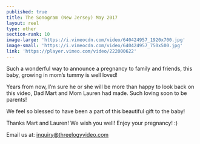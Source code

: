 ```yaml
---
published: true
title: The Sonogram (New Jersey) May 2017
layout: reel
type: other
section-rank: 10
image-large: 'https://i.vimeocdn.com/video/640424957_1920x700.jpg'
image-small: 'https://i.vimeocdn.com/video/640424957_750x500.jpg'
link: 'https://player.vimeo.com/video/222000622'
---
```

Such a wonderful way to announce a pregnancy to family and friends, this baby, growing in mom’s tummy is well loved!

Years from now, I’m sure he or she will be more than happy to look back on this video, Dad Mart and Mom Lauren had made. Such loving soon to be parents!

We feel so blessed to have been a part of this beautiful gift to the baby!

Thanks Mart and Lauren! We wish you well! Enjoy your pregnancy! :) 

Email us at: inquiry@threelogyvideo.com
